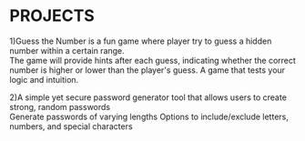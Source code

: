 # PROJECTS

1)Guess the Number is a fun game where player try to guess a hidden number within a certain range.  
  The game will provide hints after each guess, indicating whether the correct number is higher or lower than the player's guess.
  A game that tests your logic and intuition.  

2)A simple yet secure password generator tool that allows users to create strong, random passwords  
  Generate passwords of varying lengths
  Options to include/exclude letters, numbers, and special characters
 
